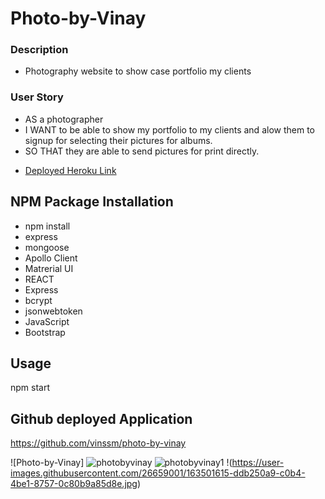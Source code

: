 # Photo-by-Vinay

### Description
- Photography website to show case portfolio my clients 

### User Story
- AS a photographer
- I WANT to be able to show my portfolio to my clients and alow them to signup for selecting their pictures for albums.
- SO THAT they are able to send pictures for print directly.

* [Deployed Heroku Link](https://vast-woodland-56675.herokuapp.com/)

## NPM Package Installation
- npm install 
- express
- mongoose
- Apollo Client
- Matrerial UI
- REACT
- Express
- bcrypt
- jsonwebtoken
- JavaScript
- Bootstrap

## Usage
 npm start

## Github deployed Application
https://github.com/vinssm/photo-by-vinay

![Photo-by-Vinay] 
![photobyvinay](https://user-images.githubusercontent.com/26659001/163501605-c812b89d-ff52-4036-836b-35220445becf.jpg)
![photobyvinay1](https://user-images.githubusercontent.com/26659001/163501608-ee4410d0-fa20-43e6-b593-3a8d5f08652c.jpg)
!(https://user-images.githubusercontent.com/26659001/163501615-ddb250a9-c0b4-4be1-8757-0c80b9a85d8e.jpg)

